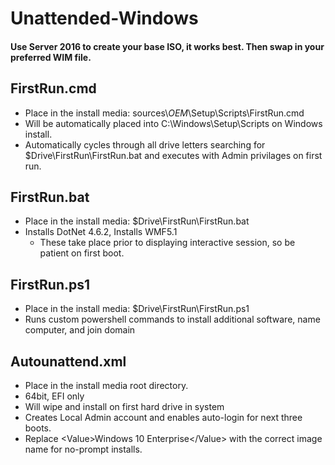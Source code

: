 # Unattended-Windows

#### Use Server 2016 to create your base ISO, it works best. Then swap in your preferred WIM file.

## FirstRun.cmd
 - Place in the install media: sources\\$OEM$\Setup\Scripts\FirstRun.cmd
 - Will be automatically placed into C:\Windows\Setup\Scripts on Windows install.
 - Automatically cycles through all drive letters searching for $Drive\FirstRun\FirstRun.bat and executes with Admin privilages on first run.
 
## FirstRun.bat
 - Place in the install media: $Drive\FirstRun\FirstRun.bat
 - Installs DotNet 4.6.2, Installs WMF5.1
    - These take place prior to displaying interactive session, so be patient on first boot.
  
## FirstRun.ps1
 - Place in the install media: $Drive\FirstRun\FirstRun.ps1
 - Runs custom powershell commands to install additional software, name computer, and join domain

## Autounattend.xml
 - Place in the install media root directory.
 - 64bit, EFI only
 - Will wipe and install on first hard drive in system
 - Creates Local Admin account and enables auto-login for next three boots.
 - Replace \<Value>Windows 10 Enterprise\</Value> with the correct image name for no-prompt installs.
